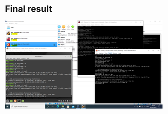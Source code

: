 # Final result

<kbd> [![Snapshot](../../assets/images/virtualbox-windows/final-result/hostname-ping-check.png "Final result")](../../assets/images/virtualbox-windows/final-result/hostname-ping-check.png) </kbd>
